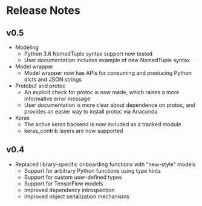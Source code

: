 
# Release Notes

## v0.5
* Modeling
	* Python 3.6 NamedTuple syntax support now tested
	* User documentation includes example of new NamedTuple syntax
* Model wrapper
	* Model wrapper now has APIs for consuming and producing Python dicts and JSON strings
* Protobuf and protoc
	* An explicit check for protoc is now made, which raises a more informative error message
	* User documentation is more clear about dependence on protoc, and provides an easier way to install protoc via Anaconda
* Keras
	* The active keras backend is now included as a tracked module
	* keras_contrib layers are now supported

## v0.4

* Replaced library-specific onboarding functions with "new-style" models
    * Support for arbitrary Python functions using type hints
    * Support for custom user-defined types
    * Support for TensorFlow models
    * Improved dependency introspection
    * Improved object serialization mechanisms
